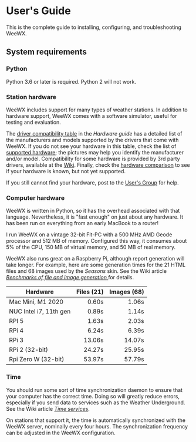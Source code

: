 # User's Guide

This is the complete guide to installing, configuring, and troubleshooting
WeeWX.

## System requirements

### Python

Python 3.6 or later is required. Python 2 will not work.


### Station hardware

WeeWX includes support for many types of weather stations. In addition to
hardware support, WeeWX comes with a software simulator, useful for testing
and evaluation.

The [driver compatibility table](../hardware/drivers.md) in the _Hardware
guide_ has a detailed list of the manufacturers and models supported by the
drivers that come with WeeWX. If you do not see your hardware in this table,
check the list of [supported hardware](https://weewx.com/hardware.html); the
pictures may help you identify the manufacturer and/or model. Compatibility for
some hardware is provided by 3rd party drivers, available at the
[Wiki](https://github.com/weewx/weewx/wiki). Finally, check the [hardware
comparison](https://weewx.com/hwcmp.html) to see if your hardware is known, but
not yet supported.

If you still cannot find your hardware, post to the
[User's Group](https://groups.google.com/g/weewx-user) for help.


### Computer hardware

WeeWX is written in Python, so it has the overhead associated with that
language. Nevertheless, it is "fast enough" on just about any hardware.
It has been run on everything from an early MacBook to a router!

I run WeeWX on a vintage 32-bit Fit-PC with a 500 MHz AMD Geode processor and
512 MB of memory. Configured this way, it consumes about 5% of the CPU, 150 MB
of virtual memory, and 50 MB of real memory.

WeeWX also runs great on a Raspberry Pi, although report generation will take
longer. For example, here are some generation times for the 21 HTML files and 68
images used by the _Seasons_ skin. See the Wiki article [_Benchmarks of file and
image generation_
](https://github.com/weewx/weewx/wiki/Benchmarks-of-file-and-image-generation)
for details.

| Hardware               | Files (21) | Images (68) |
|------------------------|-----------:|------------:|
| Mac Mini, M1 2020      |      0.60s |       1.06s |
| NUC Intel i7, 11th gen |      0.89s |       1.14s |
| RPI 5                  |      1.63s |       2.03s |
| RPi 4                  |      6.24s |       6.39s |
| RPi 3                  |     13.06s |      14.07s |       
| RPi 2 (32-bit)         |     24.27s |      25.95s |
| Rpi Zero W (32-bit)    |     53.97s |      57.79s |


### Time

You should run some sort of time synchronization daemon to ensure that your
computer has the correct time. Doing so will greatly reduce errors, especially
if you send data to services such as the Weather Underground. See the Wiki
article [*Time services*](https://github.com/weewx/weewx/wiki/Time-services).

On stations that support it, the time is automatically synchronized with the
WeeWX server, nominally every four hours. The synchronization frequency can
be adjusted in the WeeWX configuration.
